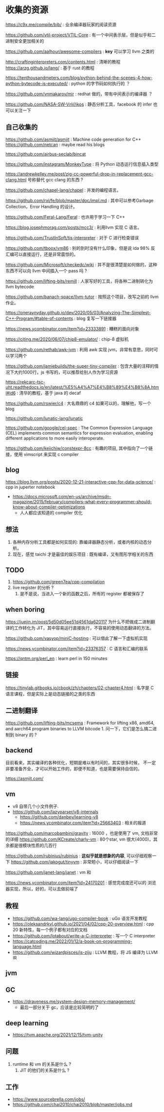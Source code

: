 # 收集的资源
https://c9x.me/compile/bib/ : 业余编译器玩家的阅读资源

https://github.com/vtil-project/VTIL-Core : 有一个中间表示层，但是似乎和二进制安全更加相关的

https://github.com/aalhour/awesome-compilers : **key**
可以学习 llvm 之类的

http://craftinginterpreters.com/contents.html : 清晰的教程
https://arzg.github.io/lang/ : 基于 rust 的教程

https://tenthousandmeters.com/blog/python-behind-the-scenes-4-how-python-bytecode-is-executed/ : python 的字节码如何执行的 ？

https://github.com/vnmakarov/mir : redhat 做的，带有中间表示的编译器 ？

https://github.com/NASA-SW-VnV/ikos : 静态分析工具，facebook 的 infer 也可以关注一下
## 自己收集的
https://github.com/asmjit/asmjit : Machine code generation for C++
https://github.com/netcan : maybe read his blogs

https://github.com/airbus-seclab/bincat

https://github.com/instagram/MonkeyType : 将 Python 动态运行信息插入类型

https://andrewkelley.me/post/zig-cc-powerful-drop-in-replacement-gcc-clang.html 号称替代 gcc clang 的东西 ?

https://github.com/chapel-lang/chapel : 并发的编程语言。

https://github.com/rxi/fe/blob/master/doc/impl.md : 其中可以参考Garbage Collection，Error Handling 的设计。

https://github.com/Feral-Lang/Feral : 也许用于学习一下 C++

https://blog.josephmorag.com/posts/mcc3/ : 利用llvm 实现 C 语言。

https://github.com/TrustInSoft/tis-interpreter : 对于 C 进行检查错误

https://github.com/tboox/vm86 : 别的到时没有什么印象，但是说 ida 98% 反汇编可以直接运行，还是非常震惊的。

https://github.com/Microsoft/checkedc/wiki : 并不是很清楚是如何做的，这种东西不可以向 llvm 中间插入一个 pass 吗 ?

https://github.com/lifting-bits/remill : 人家写好的工具，将各种二进制转化为llvm bytecode

https://github.com/banach-space/llvm-tutor : 按照这个项目，改写之前的 llvm 作业。

https://oneraynyday.github.io/dev/2020/05/03/Analyzing-The-Simplest-C++-Program/#table-of-contents : blog 复写一下链接器

https://news.ycombinator.com/item?id=23333891 : 糟糕的面向对象

https://cjting.me/2020/06/07/chip8-emulator/ : chip-8 虚拟机

https://github.com/rethab/awk-jvm : 利用 awk 实现 jvm，非常有意思，同时可以学习两个

https://github.com/jamiebuilds/the-super-tiny-compiler : 包含大量的注释的情况下大约1000行，js 书写的，可以推荐给别人作为学习资源

https://rekcarc-tsc-uht.readthedocs.io/en/latest/%E5%A4%A7%E4%B8%89%E4%B8%8A.html#id6 : 清华的教程，基于 java 的 decaf

https://github.com/rswier/c4 : 大名鼎鼎的 c4 如果可以的，理解他，写一个 blog

https://github.com/lunatic-lang/lunatic

https://github.com/google/cel-spec : The Common Expression Language (CEL) implements common semantics for expression evaluation, enabling different applications to more easily interoperate.

https://github.com/keiichiw/constexpr-8cc : 有趣的项目, 其中指向了一个链接，使用 vimscript 来实现 c compiler

## blog
https://blog.llvm.org/posts/2020-12-21-interactive-cpp-for-data-science/ : cpp in juperter notebook
- https://docs.microsoft.com/en-us/archive/msdn-magazine/2015/february/compilers-what-every-programmer-should-know-about-compiler-optimizations
  - 人人都应该知道的 compiler 优化

## 想法
1. 各种内存分析工具都是如何实现的: 靠编译器静态分析，或者内核的动态分析。
2. 现在，感觉 taichi 才是最佳的娱乐项目 : 既有编译，又有图形学相关的东西


## TODO
1. https://github.com/green7ea/cpp-compilation
2. live register 的分析 ?
    1. 是不是说，当进入一个新的函数之后，所有的 register 都被保存了


## when boring
https://juejin.im/post/5d50d05ee51d4561da620117 为什么不把做成二进制翻译的工作转化为 JIT，其中容易运行直接执行，不容易的使用动态翻译的方法。

https://github.com/vasyop/miniC-hosting  : 可以借此了解一下虚拟机实现

https://news.ycombinator.com/item?id=23376357 : C 语言和汇编的联系

https://qntm.org/perl_en : learn perl in 150 minutes

## 链接
https://tinylab.gitbooks.io/cbook/zh/chapters/02-chapter4.html : 名字是 C 语言课程，但是实际上是动态链接的之类的东西


## 二进制翻译
https://github.com/lifting-bits/mcsema : Framework for lifting x86, amd64, and aarch64 program binaries to LLVM bitcode
    1. 问一下，它们是怎么搞二进制到 binary 的 ?


## backend
目前看来，其实编译的各种优化，短期是难以有时间的，其实很多时候，
不一定非要准备齐全，才可以开始工作的，即便不知道，也是需要保持自信的。

https://asmjit.com/

## vm
- v8 自带几个小文件例子.
- https://github.com/lazyparser/v8-internals
  - https://github.com/danbev/learning-v8
  - https://news.ycombinator.com/item?id=25663403 : 相关的报道

https://github.com/marcobambini/gravity : 16000 ，也是使用了 vm, 文档非常的详细
https://github.com/KCreate/charly-vm : 80个star, vm 很大(4000)，其余都是很模块性质的几百行

https://github.com/rubinius/rubinius : **这似乎就是想象的内容**, 可以仔细观察一下
https://github.com/jakogut/tinyvm : 非常短小，可以仔细阅读一下

https://github.com/janet-lang/janet : vm 和

https://news.ycombinator.com/item?id=24170201 : 感觉完成度还可以的 浏览器实现，所以，好的，可以去做前端了


## 教程
- https://github.com/wa-lang/ugo-compiler-book : uGo 语言开发教程
- https://oleksandrkvl.github.io/2021/04/02/cpp-20-overview.html : cpp 20 新特性，每一个例子都有对应的文档
- https://github.com/lotabout/write-a-C-interpreter : 写一个 C interpreter
- https://catcoding.me/2022/01/12/a-book-on-programming-language.html
- https://github.com/wizardpisces/js-ziju : LLVM 教程，将 JS 编译为 LLVM IR

## jvm

## GC
- https://draveness.me/system-design-memory-management/
  - 最后一部分关于 gc，应该是比较简明的了

## deep learning
- https://tvm.apache.org/2021/12/15/tvm-unity

## 问题
1. runtime 和 vm 的关系是什么 ?
    1. JIT 的他们的关系是什么 ?

## 工作
- https://www.sourcebrella.com/jobs/
- https://github.com/chai2010/chai2010/blob/master/jobs.md
